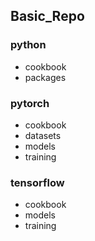 ## Basic_Repo
### python
- cookbook
- packages

### pytorch
- cookbook
- datasets
- models
- training

### tensorflow
- cookbook
- models
- training
